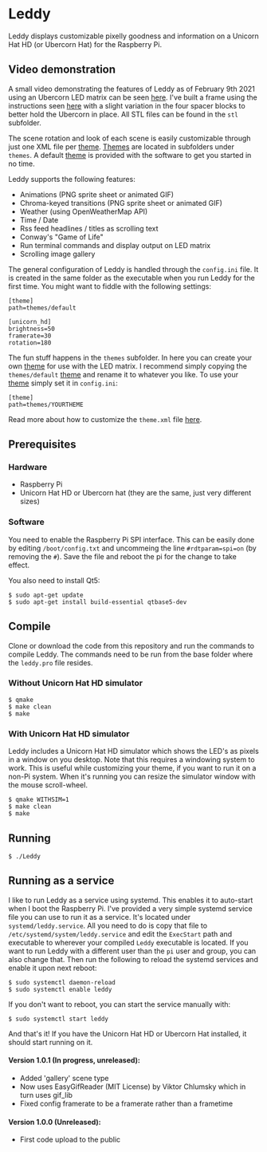 # Leddy
Leddy displays customizable pixelly goodness and information on a Unicorn Hat HD (or Ubercorn Hat) for the Raspberry Pi.

## Video demonstration
A small video demonstrating the features of Leddy as of February 9th 2021 using an Ubercorn LED matrix can be seen [here](https://youtu.be/06wdx83tDZE). I've built a frame using the instructions seen [here](https://johnmccabe.net/technology/projects/ubercorn-gameframe-pt1) with a slight variation in the four spacer blocks to better hold the Ubercorn in place. All STL files can be found in the `stl` subfolder.

The scene rotation and look of each scene is easily customizable through just one XML file per [theme](docs/THEMES.md). [Themes](docs/THEMES.md) are located in subfolders under `themes`. A default [theme](docs/THEMES.md) is provided with the software to get you started in no time.

Leddy supports the following features:
- Animations (PNG sprite sheet or animated GIF)
- Chroma-keyed transitions (PNG sprite sheet or animated GIF)
- Weather (using OpenWeatherMap API)
- Time / Date
- Rss feed headlines / titles as scrolling text
- Conway's "Game of Life"
- Run terminal commands and display output on LED matrix
- Scrolling image gallery

The general configuration of Leddy is handled through the `config.ini` file. It is created in the same folder as the executable when you run Leddy for the first time. You might want to fiddle with the following settings:
```
[theme]
path=themes/default

[unicorn_hd]
brightness=50
framerate=30
rotation=180
```
The fun stuff happens in the `themes` subfolder. In here you can create your own [theme](docs/THEMES.md) for use with the LED matrix. I recommend simply copying the `themes/default` [theme](docs/THEMES.md) and rename it to whatever you like. To use your [theme](docs/THEMES.md) simply set it in `config.ini`:
```
[theme]
path=themes/YOURTHEME
```
Read more about how to customize the `theme.xml` file [here](docs/THEMES.md).

## Prerequisites

### Hardware
* Raspberry Pi
* Unicorn Hat HD or Ubercorn hat (they are the same, just very different sizes)

### Software
You need to enable the Raspberry Pi SPI interface. This can be easily done by editing `/boot/config.txt` and uncommeing the line `#rdtparam=spi=on` (by removing the `#`). Save the file and reboot the pi for the change to take effect.

You also need to install Qt5:
```
$ sudo apt-get update
$ sudo apt-get install build-essential qtbase5-dev
```
## Compile
Clone or download the code from this repository and run the commands to compile Leddy. The commands need to be run from the base folder where the `leddy.pro` file resides.

### Without Unicorn Hat HD simulator
```
$ qmake
$ make clean
$ make
```

### With Unicorn Hat HD simulator
Leddy includes a Unicorn Hat HD simulator which shows the LED's as pixels in a window on you desktop. Note that this requires a windowing system to work. This is useful while customizing your theme, if you want to run it on a non-Pi system. When it's running you can resize the simulator window with the mouse scroll-wheel.
```
$ qmake WITHSIM=1
$ make clean
$ make
```

## Running
```
$ ./Leddy
```

## Running as a service
I like to run Leddy as a service using systemd. This enables it to auto-start when I boot the Raspberry Pi. I've provided a very simple systemd service file you can use to run it as a service. It's located under `systemd/leddy.service`. All you need to do is copy that file to `/etc/systemd/system/leddy.service` and edit the `ExecStart` path and executable to wherever your compiled `Leddy` executable is located. If you want to run Leddy with a different user than the `pi` user and group, you can also change that. Then run the following to reload the systemd services and enable it upon next reboot:
```
$ sudo systemctl daemon-reload
$ sudo systemctl enable leddy
```
If you don't want to reboot, you can start the service manually with:
```
$ sudo systemctl start leddy
```
And that's it! If you have the Unicorn Hat HD or Ubercorn Hat installed, it should start running on it.

#### Version 1.0.1 (In progress, unreleased):
* Added 'gallery' scene type
* Now uses EasyGifReader (MIT License) by Viktor Chlumsky which in turn uses gif_lib
* Fixed config framerate to be a framerate rather than a frametime

#### Version 1.0.0 (Unreleased):
* First code upload to the public
